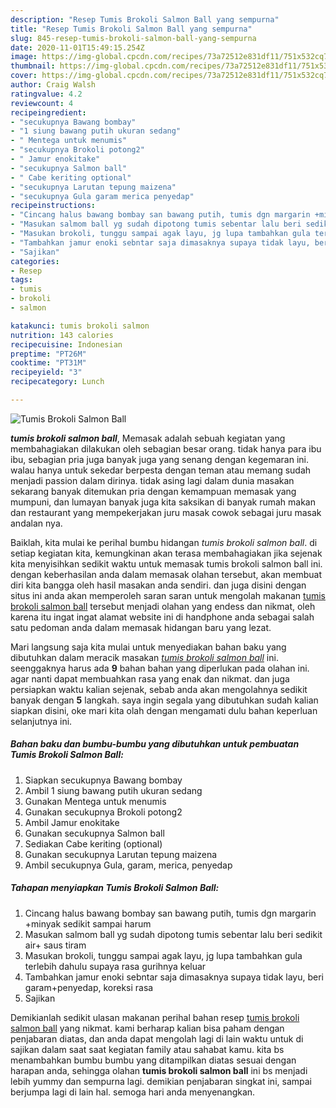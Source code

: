 ```yaml
---
description: "Resep Tumis Brokoli Salmon Ball yang sempurna"
title: "Resep Tumis Brokoli Salmon Ball yang sempurna"
slug: 845-resep-tumis-brokoli-salmon-ball-yang-sempurna
date: 2020-11-01T15:49:15.254Z
image: https://img-global.cpcdn.com/recipes/73a72512e831df11/751x532cq70/tumis-brokoli-salmon-ball-foto-resep-utama.jpg
thumbnail: https://img-global.cpcdn.com/recipes/73a72512e831df11/751x532cq70/tumis-brokoli-salmon-ball-foto-resep-utama.jpg
cover: https://img-global.cpcdn.com/recipes/73a72512e831df11/751x532cq70/tumis-brokoli-salmon-ball-foto-resep-utama.jpg
author: Craig Walsh
ratingvalue: 4.2
reviewcount: 4
recipeingredient:
- "secukupnya Bawang bombay"
- "1 siung bawang putih ukuran sedang"
- " Mentega untuk menumis"
- "secukupnya Brokoli potong2"
- " Jamur enokitake"
- "secukupnya Salmon ball"
- " Cabe keriting optional"
- "secukupnya Larutan tepung maizena"
- "secukupnya Gula garam merica penyedap"
recipeinstructions:
- "Cincang halus bawang bombay san bawang putih, tumis dgn margarin +minyak sedikit sampai harum"
- "Masukan salmom ball yg sudah dipotong tumis sebentar lalu beri sedikit air+ saus tiram"
- "Masukan brokoli, tunggu sampai agak layu, jg lupa tambahkan gula terlebih dahulu supaya rasa gurihnya keluar"
- "Tambahkan jamur enoki sebntar saja dimasaknya supaya tidak layu, beri garam+penyedap, koreksi rasa"
- "Sajikan"
categories:
- Resep
tags:
- tumis
- brokoli
- salmon

katakunci: tumis brokoli salmon 
nutrition: 143 calories
recipecuisine: Indonesian
preptime: "PT26M"
cooktime: "PT31M"
recipeyield: "3"
recipecategory: Lunch

---
```



![Tumis Brokoli Salmon Ball](https://img-global.cpcdn.com/recipes/73a72512e831df11/751x532cq70/tumis-brokoli-salmon-ball-foto-resep-utama.jpg)

<b><i>tumis brokoli salmon ball</i></b>, Memasak adalah sebuah kegiatan yang membahagiakan dilakukan oleh sebagian besar orang. tidak hanya para ibu ibu, sebagian pria juga banyak juga yang senang dengan kegemaran ini. walau hanya untuk sekedar berpesta dengan teman atau memang sudah menjadi passion dalam dirinya. tidak asing lagi dalam dunia masakan sekarang banyak ditemukan pria dengan kemampuan memasak yang mumpuni, dan lumayan banyak juga kita saksikan di banyak rumah makan dan restaurant yang mempekerjakan juru masak cowok sebagai juru masak andalan nya.

Baiklah, kita mulai ke perihal bumbu hidangan <i>tumis brokoli salmon ball</i>. di setiap kegiatan kita, kemungkinan akan terasa membahagiakan jika sejenak kita menyisihkan sedikit waktu untuk memasak tumis brokoli salmon ball ini. dengan keberhasilan anda dalam memasak olahan tersebut, akan membuat diri kita bangga oleh hasil masakan anda sendiri. dan juga disini dengan situs ini anda akan memperoleh saran saran untuk mengolah makanan <u>tumis brokoli salmon ball</u> tersebut menjadi olahan yang endess dan nikmat, oleh karena itu ingat ingat alamat website ini di handphone anda sebagai salah satu pedoman anda dalam memasak hidangan baru yang lezat.




Mari langsung saja kita mulai untuk menyediakan bahan baku yang dibutuhkan dalam meracik masakan <u><i>tumis brokoli salmon ball</i></u> ini. seenggaknya harus ada <b>9</b> bahan bahan yang diperlukan pada olahan ini. agar nanti dapat membuahkan rasa yang enak dan nikmat. dan juga persiapkan waktu kalian sejenak, sebab anda akan mengolahnya sedikit banyak dengan <b>5</b> langkah. saya ingin segala yang dibutuhkan sudah kalian siapkan disini, oke mari kita olah dengan mengamati dulu bahan keperluan selanjutnya ini.

<!--inarticleads1-->

##### Bahan baku dan bumbu-bumbu yang dibutuhkan untuk pembuatan Tumis Brokoli Salmon Ball:

1. Siapkan secukupnya Bawang bombay
1. Ambil 1 siung bawang putih ukuran sedang
1. Gunakan  Mentega untuk menumis
1. Gunakan secukupnya Brokoli potong2
1. Ambil  Jamur enokitake
1. Gunakan secukupnya Salmon ball
1. Sediakan  Cabe keriting (optional)
1. Gunakan secukupnya Larutan tepung maizena
1. Ambil secukupnya Gula, garam, merica, penyedap




<!--inarticleads2-->

##### Tahapan menyiapkan Tumis Brokoli Salmon Ball:

1. Cincang halus bawang bombay san bawang putih, tumis dgn margarin +minyak sedikit sampai harum
1. Masukan salmom ball yg sudah dipotong tumis sebentar lalu beri sedikit air+ saus tiram
1. Masukan brokoli, tunggu sampai agak layu, jg lupa tambahkan gula terlebih dahulu supaya rasa gurihnya keluar
1. Tambahkan jamur enoki sebntar saja dimasaknya supaya tidak layu, beri garam+penyedap, koreksi rasa
1. Sajikan




Demikianlah sedikit ulasan makanan perihal bahan resep <u>tumis brokoli salmon ball</u> yang nikmat. kami berharap kalian bisa paham dengan penjabaran diatas, dan anda dapat mengolah lagi di lain waktu untuk di sajikan dalam saat saat kegiatan family atau sahabat kamu. kita bs menambahkan bumbu bumbu yang ditampilkan diatas sesuai dengan harapan anda, sehingga olahan <b>tumis brokoli salmon ball</b> ini bs menjadi lebih yummy dan sempurna lagi. demikian penjabaran singkat ini, sampai berjumpa lagi di lain hal. semoga hari anda menyenangkan.
